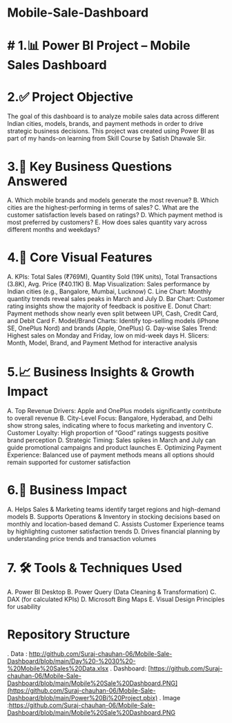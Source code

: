 # Mobile-Sale-Dashboard

# # 1.📊 Power BI Project – Mobile Sales Dashboard

# 2.✅ Project Objective
The goal of this dashboard is to analyze mobile sales data across different Indian cities, models, brands, and payment methods in order to drive strategic business decisions. This project was created using Power BI as part of my hands-on learning from Skill Course by Satish Dhawale Sir.

# 3.🧠 Key Business Questions Answered
A. Which mobile brands and models generate the most revenue?
B. Which cities are the highest-performing in terms of sales?
C. What are the customer satisfaction levels based on ratings?
D. Which payment method is most preferred by customers?
E. How does sales quantity vary across different months and weekdays?


# 4.📌 Core Visual Features
A. KPIs: Total Sales (₹769M), Quantity Sold (19K units), Total Transactions (3.8K), Avg. Price (₹40.11K)
B. Map Visualization: Sales performance by Indian cities (e.g., Bangalore, Mumbai, Lucknow)
C. Line Chart: Monthly quantity trends reveal sales peaks in March and July
D. Bar Chart: Customer rating insights show the majority of feedback is positive
E. Donut Chart: Payment methods show nearly even split between UPI, Cash, Credit Card, and Debit Card
F. Model/Brand Charts: Identify top-selling models (iPhone SE, OnePlus Nord) and brands (Apple, OnePlus)
G. Day-wise Sales Trend: Highest sales on Monday and Friday, low on mid-week days
H. Slicers: Month, Model, Brand, and Payment Method for interactive analysis


# 5.📈 Business Insights & Growth Impact
A. Top Revenue Drivers: Apple and OnePlus models significantly contribute to overall revenue
B. City-Level Focus: Bangalore, Hyderabad, and Delhi show strong sales, indicating where to focus marketing and inventory
C. Customer Loyalty: High proportion of “Good” ratings suggests positive brand perception
D. Strategic Timing: Sales spikes in March and July can guide promotional campaigns and product launches
E. Optimizing Payment Experience: Balanced use of payment methods means all options should remain supported for customer satisfaction


# 6.🎯 Business Impact
A. Helps Sales & Marketing teams identify target regions and high-demand models
B. Supports Operations & Inventory in stocking decisions based on monthly and location-based demand
C. Assists Customer Experience teams by highlighting customer satisfaction trends
D. Drives financial planning by understanding price trends and transaction volumes


# 7. 🛠️ Tools & Techniques Used
A. Power BI Desktop
B. Power Query (Data Cleaning & Transformation)
C. DAX (for calculated KPIs)
D. Microsoft Bing Maps
E. Visual Design Principles for usability


# Repository Structure
. Data : http://github.com/Suraj-chauhan-06/Mobile-Sale-Dashboard/blob/main/Day%20-%2030%20-%20Mobile%20Sales%20Data.xlsx
. Dashboard: [https://github.com/Suraj-chauhan-06/Mobile-Sale-Dashboard/blob/main/Mobile%20Sale%20Dashboard.PNG](https://github.com/Suraj-chauhan-06/Mobile-Sale-Dashboard/blob/main/Power%20Bi%20Project.pbix)
. 
Image :https://github.com/Suraj-chauhan-06/Mobile-Sale-Dashboard/blob/main/Mobile%20Sale%20Dashboard.PNG
